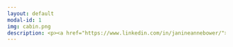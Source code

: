 ```yaml
---
layout: default
modal-id: 1
img: cabin.png
description: <p><a href="https://www.linkedin.com/in/janineannebower/"><strong><font size="6"><font color="#0000ff">LinkedIn</font></a></p><br><p><a href="https://drive.google.com/file/d/1AeMMPg8vK02npoUJS3JUxQj_AIJ5Iwbi/view"><strong><font size="6"><font color="#0000ff">Link to Resume (PDF)</font></font></a></p><br><strong>Professional Summary</strong></font></strong><br><br><font size="4">Social science scholar fascinated by the power of vocal performance in the video game medium, surveillance studies, and the materiality of digital space. Trophy-hunting video game completionist, engaging voice actor, and lover of all things international. Dedicated and collaborative professional with exemplary customer service skills, and over a  decade of experience in the fields of entertainment media, healthcare, and academia.</font><br><br><br></strong><br><strong><font size="6">All Positions</font></strong><br><em>(Chronological Order)</em><br><br><strong>Teaching Assistant</strong><br>AI in the Information Age – Ralph Noble (Fall 2023)<br>Motivation and Performance – Ralph Noble (Fall 2023)<br>200 Year Old Vampires - History of Motion Pictures – Chris Jeansonne (Fall 2024)<br>Introduction to Game Storytelling – Nicholas Mizer (Fall 2024) / Leslie Zeng (Spring 2025)<br>Psychology of Mindfulness – Holly Traver (Spring 2025)<br>Experimental Game Design - Kathleen Ruiz (Fall 2025)<br>Troy, NY, USA<br> August 2023 - Present<br><br><strong>Research Assistant</strong><br><i><p><a href="https://store.steampowered.com/app/1238940/The_Songbird_Guild/"><font color="#0000ff">The Songbird Guild</font></a></p></i>Chinese Localization Project – Ben Chang (Summer 2024)<br>Troy, NY, USA<br> August 2023 - Present<br><br><strong>Voice Actor / Transcript Editor</strong><br>Bloody Disgusting, LLC<br>Remote<br>September 2021 - Present<br><br><strong>Writing Center Tutor</strong><br>RPI Center for Global Communication + Design (COMM+D)<br> Troy, NY, USA<br> January 2024 - May 2024<br><br><strong>Access Coordinator - Global Patient Services</strong><br>Children’s Hospital of Philadelphia (CHOP)<br>Philadelphia, PA, USA<br> November 2018 - July 2022<br><br><strong>Greater Philadelphia Coronavirus HelpLine - Contact Tracing Center</strong> <br>Children’s Hospital of Philadelphia (CHOP)<br>Philadelphia, PA, USA<br> July 2020 - February 2021<br><br><strong>Program Assistant - Department of Communication</strong><br>Drexel University<br>Philadelphia, PA, USA<br> January 2015 - October 2018<br><br><strong>Adjunct Chinese Instructor - Modern Languages Program</strong><br>Drexel University<br>Philadelphia, PA, USA<br> September 2014 - September 2016<br><br><strong>Program Assistant - Modern Languages Program</strong> <br> Drexel University<br>Philadelphia, PA, USA<br> November 2013 - June 2014<br><br><strong>Airport Coordinator / Assistant to the Regional Travel & Logistics Coordinator</strong><br>AFS-USA<br>New York City, NY, USA <br>Summer 2013<br><br><strong>Freelance Journalist / Blog Writer</strong> <br>Viacom - MTV Korea<br>New York City, NY, USA<br> March 2012 - January 2013<br><br><strong>Actor - SHADES Theater</strong><br>(Student Health Advocates Developing Educational Scenarios) <br>Rutgers University Health Services<br>New Brunswick, NJ, USA<br> September 2008 - June 2012<br><br><strong>Sales / Facilities / Cashier Associate</strong> <br>Victoria’s Secret <br>Deptford, NJ, USA<br> June 2009 - January 2010</font><br><br><strong><font size="6"><br>Education</font></strong><br><br><strong><font size="4">Doctor of Philosophy - Critical Game Design </strong><em><font color="#FF0000">(in progress)</font></em><br>Rensselaer Polytechnic Institute, Troy, NY, USA<br><br><strong>Master of Science - Science, Technology & Society</strong><br>Drexel University, Philadelphia, PA, USA<br><br><strong>Bachelor of Arts - Double Major, Spanish and Mandarin Chinese</strong><br>Rutgers, The State University of New Jersey, New Brunswick, NJ, USA<br><br><br></font>
---
```

